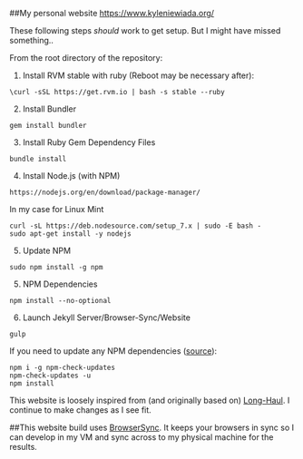 ##My personal website
https://www.kyleniewiada.org/


These following steps *should* work to get setup. But I might have missed something..

From the root directory of the repository:

1. Install RVM stable with ruby (Reboot may be necessary after):

  `\curl -sSL https://get.rvm.io | bash -s stable --ruby`

2. Install Bundler

  `gem install bundler`

3. Install Ruby Gem Dependency Files

  `bundle install`

4. Install Node.js (with NPM)

  `https://nodejs.org/en/download/package-manager/`

  In my case for Linux Mint
  ```
  curl -sL https://deb.nodesource.com/setup_7.x | sudo -E bash -
  sudo apt-get install -y nodejs
  ```

5. Update NPM

  `sudo npm install -g npm`

5. NPM Dependencies

  `npm install --no-optional`

6. Launch Jekyll Server/Browser-Sync/Website

  `gulp`

If you need to update any NPM dependencies ([source](http://stackoverflow.com/a/22849716/1813592)):
```
npm i -g npm-check-updates
npm-check-updates -u
npm install
```

This website is loosely inspired from (and originally based on) [Long-Haul](https://github.com/brianmaierjr/long-haul). I continue to make changes as I see fit.

##This website build uses [BrowserSync](https://browsersync.io/). It keeps your browsers in sync so I can develop in my VM and sync across to my physical machine for the results.
